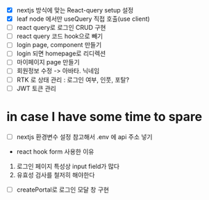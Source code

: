 - [x] nextjs 방식에 맞는 React-query setup 설정
- [x] leaf node 에서만 useQuery 직접 호출(use client)
- [ ] react query로 로그인 CRUD 구현
- [ ] react query 코드 hook으로 빼기
- [ ] login page, component 만들기
- [ ] login 되면 homepage로 리디렉션
- [ ] 마이페이지 page 만들기
- [ ] 회원정보 수정 -> 아바타. 닉네임
- [ ] RTK 로 상태 관리 : 로그인 여부, 인풋, 포탈?
- [ ] JWT 토큰 관리

# in case I have some time to spare

- [ ] nextjs 환경변수 설정 참고해서 .env 에 api 주소 넣기

- react hook form 사용한 이유

1. 로그인 페이지 특성상 input field가 많다
2. 유효성 검사를 철저히 해야한다

- [ ] createPortal로 로그인 모달 창 구현
